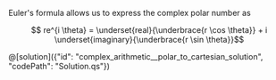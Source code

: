 Euler's formula allows us to express the complex polar number as 

$$ re^{i \theta} = \underset{real}{\underbrace{r \cos \theta}} + i \underset{imaginary}{\underbrace{r \sin \theta}}$$

@[solution]({"id": "complex_arithmetic__polar_to_cartesian_solution", "codePath": "Solution.qs"})
